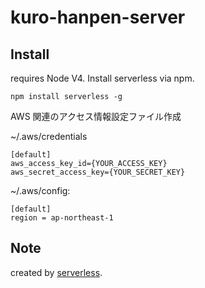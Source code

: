 # kuro-hanpen-server

## Install

requires Node V4. 
Install serverless via npm.
```
npm install serverless -g
```

AWS 関連のアクセス情報設定ファイル作成

~/.aws/credentials
```
[default]
aws_access_key_id={YOUR_ACCESS_KEY}
aws_secret_access_key={YOUR_SECRET_KEY}
```

~/.aws/config:
```
[default]
region = ap-northeast-1
```

## Note
created by [serverless](https://github.com/serverless/serverless).
